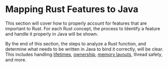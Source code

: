 # Mapping Rust Features to Java

This section will cover how to properly account for features that are important to Rust. For each Rust concept, the process to Identify a feature and handle it properly in Java will be shown.

By the end of this section, the steps to analyze a Rust function, and determine what needs to be written in Java to bind it correctly, will be clear. This includes handling [lifetimes](lifetimes.md), [ownership](ownership.md), [memory layouts](memory_layout.md), thread safety, and more.
